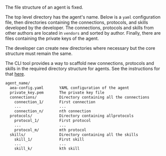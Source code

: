 The file structure of an agent is fixed.

The top level directory has the agent's name. Below is a `yaml` configuration file, then directories containing the connections, protocols, and skills developed by the developer. The connections, protocols and skills from other authors are located in `vendors` and sorted by author. Finally, there are files containing the private keys of the agent.

The developer can create new directories where necessary but the core structure must remain the same.

The CLI tool provides a way to scaffold new connections, protocols and skills in the required directory structure for agents. See the instructions for that <a href="../scaffolding/">here</a>.

``` bash
agent_name/
  aea-config.yaml       YAML configuration of the agent
  private_key.pem       The private key file
  connections/          Directory containing all the connections
    connection_1/       First connection
    ...                 ...
    connection_n/       nth connection
  protocols/            Directory containing allprotocols
    protocol_1/         First protocol
    ...                 ...
    protocol_m/         mth protocol 
  skills/               Directory containing all the skills
    skill_1/            First skill
    ...                 ...
    skill_k/            kth skill
```

<br />
